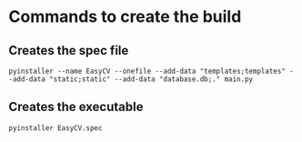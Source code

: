 # Commands to create the build

## Creates the spec file
```
pyinstaller --name EasyCV --onefile --add-data "templates;templates" --add-data "static;static" --add-data "database.db;." main.py
```

## Creates the executable
```
pyinstaller EasyCV.spec
```